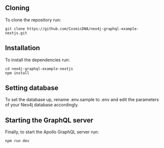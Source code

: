 ## Cloning

To clone the repository run:

```terminal
git clone https://github.com/CosmicDNA/neo4j-graphql-example-nextjs.git
```

## Installation

To install the dependencies run:

```terminal
cd neo4j-graphql-example-nextjs
npm install
```

## Setting database

To set the database up, rename .env.sample to .env and edit the parameters of your Neo4j database accordingly.


## Starting the GraphQL server

Finally, to start the Apollo GraphQL server run:

```terminal
npm run dev
```